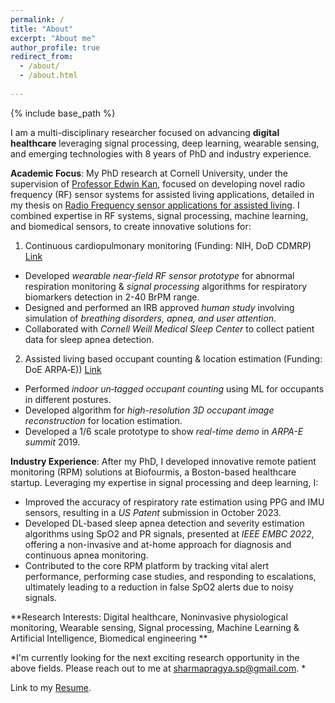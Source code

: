 ```yaml
---
permalink: /
title: "About"
excerpt: "About me"
author_profile: true
redirect_from: 
  - /about/
  - /about.html
  
---
```

{% include base_path %}

I am a multi-disciplinary researcher focused on advancing **digital healthcare** leveraging signal processing, deep learning, wearable sensing, and emerging technologies with 8 years of PhD and industry experience. 

**Academic Focus**: 
My PhD research at Cornell University, under the supervision of [Professor Edwin Kan](https://kan.ece.cornell.edu/), focused on developing novel radio frequency (RF) sensor systems for assisted living applications, detailed in my thesis on [Radio Frequency sensor applications for assisted living](https://ecommons.cornell.edu/items/d4c14ad8-fdbd-4f0d-8228-27502e579a1e). I combined expertise in RF systems, signal processing, machine learning, and biomedical sensors, to create innovative solutions for:
1. Continuous cardiopulmonary monitoring (Funding: NIH, DoD CDMRP) [Link](https://psharma15.github.io/RF-Vital-Sensing/)
  - Developed *wearable near‑field RF sensor prototype* for abnormal respiration monitoring & *signal processing* algorithms for respiratory biomarkers detection in 2-40 BrPM range.
  - Designed and performed an IRB approved *human study* involving simulation of *breathing disorders, apnea, and user attention*. 
  - Collaborated with *Cornell Weill Medical Sleep Center* to collect patient data for sleep apnea detection.
    
2. Assisted living based occupant counting & location estimation (Funding: DoE ARPA‑E)) [Link](https://psharma15.github.io/CLEAR/)
  - Performed *indoor un‑tagged occupant counting* using ML for occupants in different postures.
  - Developed algorithm for *high-resolution 3D occupant image reconstruction* for location estimation.
  - Developed a 1/6 scale prototype to show *real-time demo* in *ARPA-E summit* 2019.


**Industry Experience**: 
After my PhD, I developed innovative remote patient monitoring (RPM) solutions at Biofourmis, a Boston-based healthcare startup. Leveraging my expertise in signal processing and deep learning, I:
* Improved the accuracy of respiratory rate estimation using PPG and IMU sensors, resulting in a *US Patent* submission in October 2023.
* Developed DL-based sleep apnea detection and severity estimation algorithms using SpO2 and PR signals, presented at *IEEE EMBC 2022*, offering a non-invasive and at-home approach for diagnosis and continuous apnea monitoring.
* Contributed to the core RPM platform by tracking vital alert performance, performing case studies, and responding to escalations, ultimately leading to a reduction in false SpO2 alerts due to noisy signals.

**Research Interests: Digital healthcare, Noninvasive physiological monitoring, Wearable sensing, Signal processing, Machine Learning & Artificial Intelligence, Biomedical engineering **

*I'm currently looking for the next exciting research opportunity in the above fields. Please reach out to me at sharmapragya.sp@gmail.com. * 

Link to my <a href="/Pragya_Sharma_Resume_2023.pdf" target="_blank">Resume</a>.

